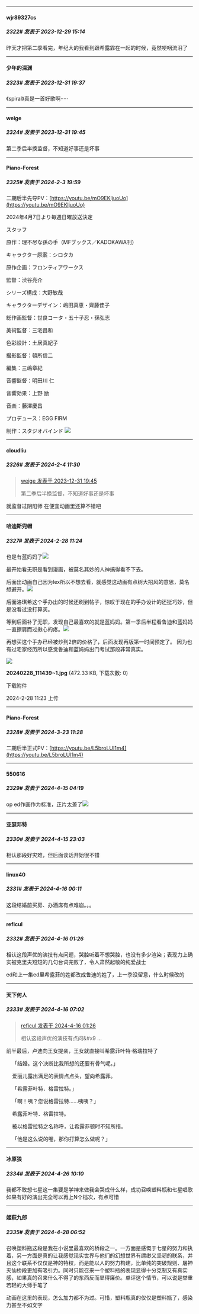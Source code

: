 
*****

####  wjr89327cs  
##### 2322#       发表于 2023-12-29 15:14

昨天才把第二季看完，年纪大的我看到跟希露霏在一起的时候，竟然哽咽流泪了


*****

####  少年的深渊  
##### 2323#       发表于 2023-12-31 19:37

《spiral》真是一首好歌啊·····


*****

####  weige  
##### 2324#       发表于 2023-12-31 19:45

第二季后半换监督，不知道好事还是坏事

*****

####  Piano-Forest  
##### 2325#       发表于 2024-2-3 19:59

二期后半先导PV：[https://youtu.be/mO9EKljuoUo](https://youtu.be/mO9EKljuoUo)

2024年4月7日より毎週日曜放送決定

スタッフ

原作：理不尽な孫の手（MFブックス／KADOKAWA刊）

キャラクター原案：シロタカ　

原作企画：フロンティアワークス

監督：渋谷亮介　

シリーズ構成：大野敏哉　

キャラクターデザイン：嶋田真恵・齊藤佳子　

総作画監督：世良コータ・五十子忍・孫弘志　

美術監督：三宅昌和　

色彩設計：土居真紀子　

撮影監督：頓所信二　

編集：三嶋章紀　

音響監督：明田川 仁　

音響効果：上野 励　

音楽：藤澤慶昌

プロデュース：EGG FIRM　

制作：スタジオバインド
<img src="https://p.sda1.dev/15/be6110a05677eef29b3b97d1d3a2c925/20240203_195334.jpg" referrerpolicy="no-referrer">


*****

####  cloudliu  
##### 2326#       发表于 2024-2-4 11:30

<blockquote><a href="httphttps://bbs.saraba1st.com/2b/forum.php?mod=redirect&amp;goto=findpost&amp;pid=63494658&amp;ptid=1988848" target="_blank">weige 发表于 2023-12-31 19:45</a>

第二季后半换监督，不知道好事还是坏事</blockquote>
就监督过阴阳师 在便宜动画里还算不错吧

*****

####  哈迪斯兜帽  
##### 2327#       发表于 2024-2-28 11:24

也是有蓝妈妈了<img src="https://static.saraba1st.com/image/smiley/face2017/072.png" referrerpolicy="no-referrer">

最开始看无职是看到漫画，被莫名其妙的人神搞得看不下去。

后面出动画自己因为lex所以不想去看，就感觉这动画有点树大招风的意思，莫名想避开。<img src="https://static.saraba1st.com/image/smiley/face2017/068.png" referrerpolicy="no-referrer">

后面洛琪希这个手办出的时候还刷到帖子，惊叹于现在的手办设计的还挺巧妙，但是没看过没打算买。

等到后面补了无职，发现自己最喜欢的就是蓝妈妈。第一季后半程看鲁迪和蓝妈妈一直擦肩而过揪心的疼。<img src="https://static.saraba1st.com/image/smiley/face2017/068.png" referrerpolicy="no-referrer">

再想买这个手办已经被炒到2倍的价格了，后面发现再版第一时间预定了。
因为也有过宅家经历所以感觉鲁迪和蓝妈妈出门考试那段非常真实。

<img src="https://img.saraba1st.com/forum/202402/28/112318o4bgvrd6s4vh6b4s.jpg" referrerpolicy="no-referrer">

<strong>20240228_111439~1.jpg</strong> (472.33 KB, 下载次数: 0)

下载附件

2024-2-28 11:23 上传

*****

####  Piano-Forest  
##### 2328#       发表于 2024-3-23 11:28

二期后半正式PV：[https://youtu.be/L5broLUI1m4](https://youtu.be/L5broLUI1m4)

*****

####  550616  
##### 2329#       发表于 2024-4-15 04:19

op ed作画作为标准，正片太差了<img src="https://static.saraba1st.com/image/smiley/face2017/152.png" referrerpolicy="no-referrer">


*****

####  亚瑟邓特  
##### 2330#       发表于 2024-4-15 23:03

相认那段好灾难，但后面谈话开始很不错


*****

####  linux40  
##### 2331#       发表于 2024-4-16 00:11

这段结婚前买房、办酒席有点难崩。。。


*****

####  reficul  
##### 2332#       发表于 2024-4-16 01:26

相认这段声优的演技有点问题，哭腔听着不想哭腔，也没有多少渲染；表现力上确实被克里夫短短的几句台词完败了，令人肃然起敬的纯爱战士

ed和上一集ed里希露菲的姓都改成鲁迪的姓了，上一季没留意，什么时候改的


*****

####  天下何人  
##### 2333#       发表于 2024-4-16 07:02

<blockquote><a href="httphttps://bbs.saraba1st.com/2b/forum.php?mod=redirect&amp;goto=findpost&amp;pid=64611418&amp;ptid=1988848" target="_blank">reficul 发表于 2024-4-16 01:26</a>

相认这段声优的演技有点问&amp;#x9 ...</blockquote>
前半最后，卢迪向王女提亲，王女就直接叫希露菲叶特·格瑞拉特了

    「结婚。这个决断比我所想的还要有骨气呢。」

    爱丽儿露出满足的表情点点头，望向希露菲。

    「希露菲叶特．格雷拉特。」

    「啊！咦？您说格雷拉特……咦咦？」

    希露菲叶特．格雷拉特。

    被以格雷拉特之名称呼，让希露菲顿时不知所措。

    「他是这么说的喔，那你打算怎么做呢？」

*****

####  冰原狼  
##### 2334#       发表于 2024-4-26 10:10

我都不敢想七星这一集要是学神来做我会哭成什么样，成功召唤塑料瓶和七星唱歌如果有好的演出完全可以再上N个档次，有点可惜


*****

####  姬萩九郎  
##### 2335#       发表于 2024-4-28 06:52

召唤塑料瓶这段是我在小说里最喜欢的桥段之一。一方面是感慨于七星的努力和执着，另一方面是真的让我感觉现实世界与他们的幻想世界有缥缈又坚韧的联系，并且这个联系不仅仅是神的特权，而是能以人的努力构建，比单纯的突破规则、屠神灭仙桥段更加有吸引力。同时只能召来一个塑料瓶的表现显得十分克制又有真实感，如果真的召来什么不得了的东西反而显得廉价。单评这个情节，可以说是举重若轻的大师手笔了

动画在这里的表现，怎么加力都不为过。可惜，塑料瓶真的仅仅是塑料瓶了，感染力甚至不如文字


